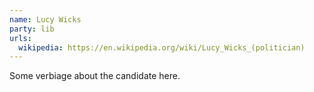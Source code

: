 ```yaml
---
name: Lucy Wicks
party: lib
urls:
  wikipedia: https://en.wikipedia.org/wiki/Lucy_Wicks_(politician)
---
```

Some verbiage about the candidate here.
